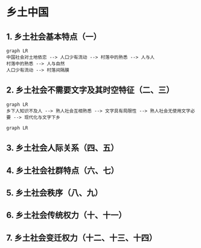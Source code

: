 # 乡土中国

## 1. 乡土社会基本特点（一）

```mermaid
graph LR
中国社会对土地依恋 --> 人口少有流动 --> 村落中的熟悉 --> 人与人
村落中的熟悉 --> 人与自然
人口少有流动 --> 村落间隔膜
```

## 2. 乡土社会不需要文字及其时空特征（二、三）

```mermaid
graph LR
乡下人知识不及人 --> 熟人社会互相熟悉 --> 文字具有局限性 --> 熟人社会无使用文字必要 --> 现代化与文字下乡
```
```mermaid
graph LR
```

## 3. 乡土社会人际关系（四、五）

## 4. 乡土社会社群特点（六、七）

## 5. 乡土社会秩序（八、九）

## 6. 乡土社会传统权力（十、十一）

## 7. 乡土社会变迁权力（十二、十三、十四）
